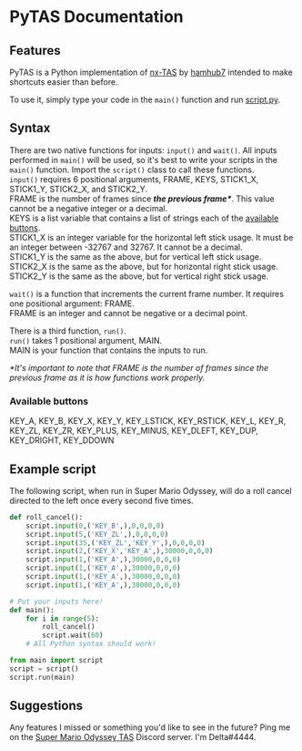 # PyTAS Documentation
## Features
PyTAS is a Python implementation of [nx-TAS](https://github.com/hamhub7/tas-script/blob/master/lua/lib/nxtas.md) by [hamhub7](https://github.com/hamhub7) intended to make shortcuts easier than before.

To use it, simply type your code in the `main()` function and run [script.py](/script.py).

## Syntax
There are two native functions for inputs: `input()` and `wait()`. All inputs performed in `main()` will be used, so it's best to write your scripts in the `main()` function. Import the `script()` class to call these functions.  
`input()` requires 6 positional arguments, FRAME, KEYS, STICK1_X, STICK1_Y, STICK2_X, and STICK2_Y.  
FRAME is the number of frames since ***the previous frame\****. This value cannot be a negative integer or a decimal.  
KEYS is a list variable that contains a list of strings each of the [available buttons](#buttons).  
STICK1_X is an integer variable for the horizontal left stick usage. It must be an integer between -32767 and 32767. It cannot be a decimal.  
STICK1_Y is the same as the above, but for vertical left stick usage.  
STICK2_X is the same as the above, but for horizontal right stick usage.  
STICK2_Y is the same as the above, but for vertical right stick usage.

`wait()` is a function that increments the current frame number. It requires one positional argument: FRAME.  
FRAME is an integer and cannot be negative or a decimal point.

There is a third function, `run()`.  
`run()` takes 1 positional argument, MAIN.  
MAIN is your function that contains the inputs to run.

*\*It's important to note that FRAME is the number of frames since the previous frame as it is how functions work properly.*

<h3 id="buttons">Available buttons</h3>
KEY_A, KEY_B, KEY_X, KEY_Y, KEY_LSTICK, KEY_RSTICK, KEY_L, KEY_R, KEY_ZL, KEY_ZR, KEY_PLUS, KEY_MINUS, KEY_DLEFT, KEY_DUP, KEY_DRIGHT, KEY_DDOWN

## Example script
The following script, when run in Super Mario Odyssey, will do a roll cancel directed to the left once every second five times.
```py
def roll_cancel():
    script.input(0,('KEY_B',),0,0,0,0)
    script.input(5,('KEY_ZL',),0,0,0,0)
    script.input(35,('KEY_ZL','KEY_Y',),0,0,0,0)
    script.input(2,('KEY_X','KEY_A',),30000,0,0,0)
    script.input(1,('KEY_A',),30000,0,0,0)
    script.input(1,('KEY_A',),30000,0,0,0)
    script.input(1,('KEY_A',),30000,0,0,0)
    script.input(1,('KEY_A',),30000,0,0,0)

# Put your inputs here!
def main():
    for i in range(5):
        roll_cancel()
        script.wait(60)
    # All Python syntax should work!

from main import script
script = script()
script.run(main)
```

## Suggestions
Any features I missed or something you'd like to see in the future? Ping me on the [Super Mario Odyssey TAS](https://discord.gg/atKSg9fygq) Discord server. I'm Delta#4444.
